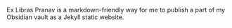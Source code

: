 Ex Libras Pranav is a markdown-friendly way for me to publish a part of my Obsidian vault as a Jekyll static website.
